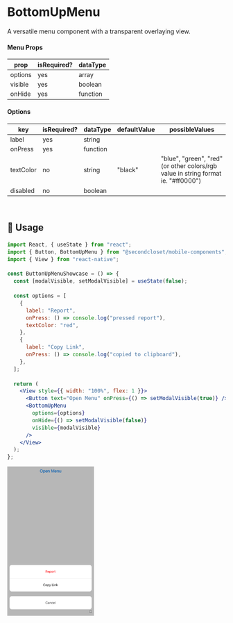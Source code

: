 # BottomUpMenu

A versatile menu component with a transparent overlaying view.

<!--- https://www.tablesgenerator.com/markdown_tables -->

#### Menu Props

| prop    | isRequired? | dataType |
| ------- | ----------- | -------- |
| options | yes         | array    |
| visible | yes         | boolean  |
| onHide  | yes         | function |

#### Options

| key       | isRequired? | dataType | defaultValue | possibleValues                                                                    |
| --------- | ----------- | -------- | ------------ | --------------------------------------------------------------------------------- |
| label     | yes         | string   |              |                                                                                   |
| onPress   | yes         | function |              |                                                                                   |
| textColor | no          | string   | "black"      | "blue", "green", "red" (or other colors/rgb value in string format ie. "#ff0000") |
| disabled  | no          | boolean  |              |                                                                                   |

<br/>

## 🔨 Usage

```jsx
import React, { useState } from "react";
import { Button, BottomUpMenu } from "@secondcloset/mobile-components";
import { View } from "react-native";

const ButtonUpMenuShowcase = () => {
  const [modalVisible, setModalVisible] = useState(false);

  const options = [
    {
      label: "Report",
      onPress: () => console.log("pressed report"),
      textColor: "red",
    },
    {
      label: "Copy Link",
      onPress: () => console.log("copied to clipboard"),
    },
  ];

  return (
    <View style={{ width: "100%", flex: 1 }}>
      <Button text="Open Menu" onPress={() => setModalVisible(true)} />
      <BottomUpMenu
        options={options}
        onHide={() => setModalVisible(false)}
        visible={modalVisible}
      />
    </View>
  );
};
```

<img src="https://github.com/SecondCloset/mobile-components/blob/master/docs/images/BottomUpMenu/bottom_menu.png?raw=true" alt="BottomUpMenu" width="200">

<br/>
